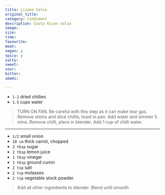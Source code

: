 ```yaml
---
title: Lizano Salsa
original_title:
category: Condiment
description: Costa Rican salsa
image:
size:
time:
favourite:
meat:
vegan: y
spicy: y
salty:
sweet:
sour:
bitter:
umami:

---
```


<!---
Here down is where you want steps/ingredients. An example of a step is:
---

* `1/4 cup` Soy Sauce
* `1/4 cup` Mirin
* `1/4 cup` Sake
* `1 tsp` Sugar

>In a small saucepan, combine all the ingredients for the marinade

---
Note the triple dashes, paragraph spaces, back dashes and other formatting.
-->

* `1-2` dried chillies
* `1.5` cups water

> TURN ON FAN. Be careful with this step as it can make tear gas. Remove stems and slice chillis, toast in pan. Add water and simmer 5 mins. Remove chilli, place in blender. Add 1 cup of chilli water.

---

* `1/2` small onion
* `10 cm` thick carrot, chopped
* `2 tbsp` sugar
* `2 tbsp` lemon juice
* `1 tbsp` vinegar
* `1 tbsp` ground cumin
* `2 tsp` salt
* `2 tsp` molasses
* `2 tsp` vegetable stock powder.

>Add all other ingredients to blender. Blend until smooth